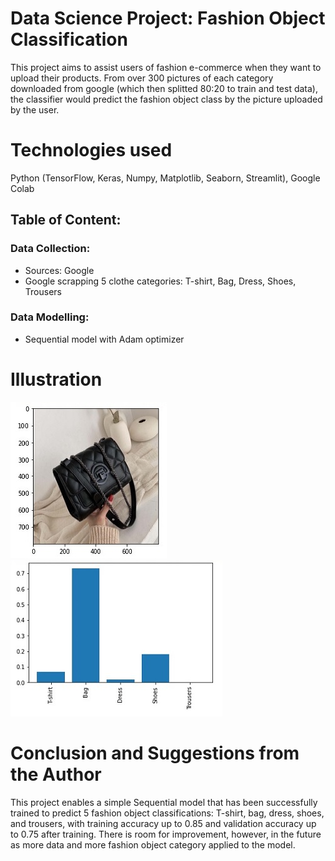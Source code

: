 # Data Science Project: Fashion Object Classification
This project aims to assist users of fashion e-commerce when they want to upload their products. From over 300 pictures of each category downloaded from google (which then splitted 80:20 to train and test data), the classifier would predict the fashion object class by the picture uploaded by the user. 

# Technologies used
Python (TensorFlow, Keras, Numpy, Matplotlib, Seaborn, Streamlit), Google Colab

## Table of Content:
### Data Collection:
  - Sources: Google
  - Google scrapping 5 clothe categories: T-shirt, Bag, Dress, Shoes, Trousers
### Data Modelling:
  - Sequential model with Adam optimizer

# Illustration
![alt text](https://github.com/cindysuyitno/Fashion-Object-Classification/blob/main/illustration1.jpg)
![alt text](https://github.com/cindysuyitno/Fashion-Object-Classification/blob/main/illustration2.jpg)

# Conclusion and Suggestions from the Author 
This project enables a simple Sequential model that has been successfully trained to predict 5 fashion object classifications: T-shirt, bag, dress, shoes, and trousers, with training accuracy up to 0.85 and validation accuracy up to 0.75 after training. There is room for improvement, however, in the future as more data and more fashion object category applied to the model.
